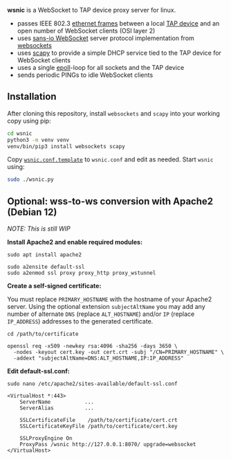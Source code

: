 **wsnic** is a WebSocket to TAP device proxy server for linux.

* passes IEEE 802.3 [ethernet frames](https://en.wikipedia.org/wiki/Ethernet_frame) between a local [TAP device](https://en.wikipedia.org/wiki/TUN/TAP) and an open number of WebSocket clients (OSI layer 2)
* uses [sans-io WebSocket](https://websockets.readthedocs.io/en/stable/reference/sansio/server.html) server protocol implementation from [websockets](https://websockets.readthedocs.io/en/stable/)
* uses [scapy](https://scapy.net/) to provide a simple DHCP service tied to the TAP device for WebSocket clients
* uses a single [epoll](https://docs.python.org/3/library/select.html#edge-and-level-trigger-polling-epoll-objects)-loop for all sockets and the TAP device
* sends periodic PINGs to idle WebSocket clients

## Installation

After cloning this repository, install `websockets` and `scapy` into your working copy using pip:

```bash
cd wsnic
python3 -m venv venv
venv/bin/pip3 install websockets scapy
```

Copy [`wsnic.conf.template`](./wsnic.conf.template) to `wsnic.conf` and edit as needed. Start `wsnic` using:

```bash
sudo ./wsnic.py
```

## Optional: wss-to-ws conversion with Apache2 (Debian 12)

*NOTE: This is still WIP*

**Install Apache2 and enable required modules:**

```
sudo apt install apache2

sudo a2ensite default-ssl
sudo a2enmod ssl proxy proxy_http proxy_wstunnel
```

**Create a self-signed certificate:**

You must replace `PRIMARY_HOSTNAME` with the hostname of your Apache2 server. Using the optional extension `subjectAltName` you may add any number of alternate `DNS` (replace `ALT_HOSTNAME`) and/or `IP` (replace `IP_ADDRESS`) addresses to the generated certificate.

```
cd /path/to/certificate

openssl req -x509 -newkey rsa:4096 -sha256 -days 3650 \
  -nodes -keyout cert.key -out cert.crt -subj "/CN=PRIMARY_HOSTNAME" \
  -addext "subjectAltName=DNS:ALT_HOSTNAME,IP:IP_ADDRESS"
```

**Edit default-ssl.conf:**

```
sudo nano /etc/apache2/sites-available/default-ssl.conf

<VirtualHost *:443>
    ServerName           ...
    ServerAlias          ...

    SSLCertificateFile    /path/to/certificate/cert.crt
    SSLCertificateKeyFile /path/to/certificate/cert.key

    SSLProxyEngine On
    ProxyPass /wsnic http://127.0.0.1:8070/ upgrade=websocket
</VirtualHost>
```
